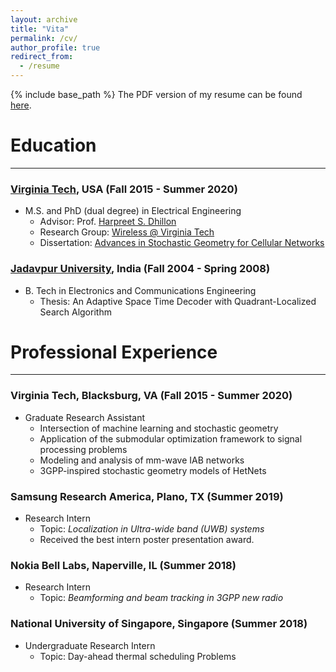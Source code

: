 ```yaml
---
layout: archive
title: "Vita"
permalink: /cv/
author_profile: true
redirect_from:
  - /resume
---
```


{% include base_path %}
The PDF version of my resume can be found [here](../files/resume_chiranjib.pdf).

Education
======
---
### [Virginia Tech](https://vt.edu), USA (Fall 2015 - Summer 2020)
* M.S. and PhD (dual degree) in Electrical Engineering
    * Advisor: Prof. [Harpreet S. Dhillon](https://www.dhillon.ece.vt.edu)
    *  Research Group: [Wireless @ Virginia Tech](https://wireless.vt.edu)
    * Dissertation: [Advances in Stochastic Geometry for Cellular Networks](../files/Saha_C_D_2020.pdf)

### [Jadavpur University](http://www.jaduniv.edu.in), India (Fall 2004 - Spring 2008)
* B. Tech in Electronics and Communications Engineering 
    * Thesis: An Adaptive Space Time Decoder with Quadrant-Localized Search Algorithm

Professional Experience
======
---
  
### Virginia Tech, Blacksburg, VA (Fall 2015 - Summer 2020)
* Graduate Research Assistant
   * Intersection of machine learning and stochastic geometry 
   * Application of the submodular optimization framework to signal processing problems
   * Modeling and analysis of mm-wave IAB networks 
   * 3GPP-inspired stochastic geometry models of HetNets 

### Samsung Research America, Plano, TX (Summer 2019)   
   * Research Intern
       * Topic: *Localization in Ultra-wide band (UWB) systems*
       * Received the best intern poster presentation award.

### Nokia Bell Labs, Naperville, IL (Summer 2018)   
  * Research Intern
       * Topic: *Beamforming and beam tracking in 3GPP new radio*
 
### National University of Singapore, Singapore (Summer 2018)
   * Undergraduate Research Intern
        * Topic: Day-ahead thermal scheduling Problems
 
